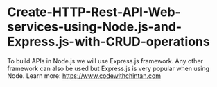 # Create-HTTP-Rest-API-Web-services-using-Node.js-and-Express.js-with-CRUD-operations
To build APIs in Node.js we will use Express.js framework. Any other framework can also be used but Express.js is very popular when using Node. Learn more: https://www.codewithchintan.com
